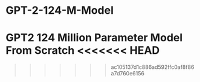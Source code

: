 # GPT-2-124-M-Model
GPT2 124 Million Parameter Model From Scratch
<<<<<<< HEAD
=======

>>>>>>> ac105137d1c886ad592ffc0af8f86a7d760e6156

